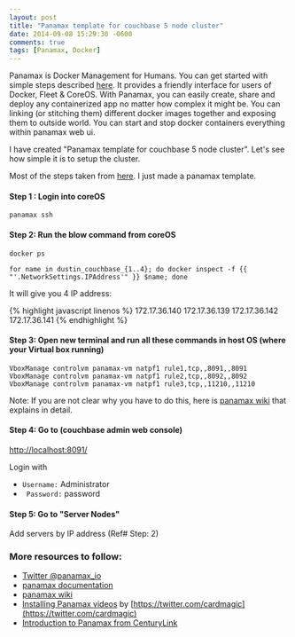 ```yaml
---
layout: post
title: "Panamax template for couchbase 5 node cluster"
date: 2014-09-08 15:29:30 -0600
comments: true
tags: [Panamax, Docker]
---
```


Panamax is Docker Management for Humans. You can get started with simple steps described [here](http://panamax.io/get-panamax/). It provides a friendly interface for users of Docker, Fleet & CoreOS. With Panamax, you can easily create, share and deploy any containerized app no matter how complex it might be. You can linking (or stitching them) different docker images together and exposing them to outside world. You can start and stop docker containers everything within panamax web ui. 

I have created "Panamax template for couchbase 5 node cluster". Let's see how simple it is to setup the cluster.

<!-- more -->

Most of the steps taken from [here](http://blog.abhinav.ca/blog/2014/07/31/kickstart-a-couchbase-cluster-with-docker). I just made a panamax template.

#### Step 1 : Login into coreOS

``` panamax ssh ```

#### Step 2: Run the blow command from coreOS
  ``` docker ps ```

  ``` for name in dustin_couchbase_{1..4}; do docker inspect -f {{ "'.NetworkSettings.IPAddress'" }} $name; done ```

  It will give you 4 IP address:
  
{% highlight javascript linenos %}
  172.17.36.140
  172.17.36.139
  172.17.36.142
  172.17.36.141
{% endhighlight %}

#### Step 3: Open new terminal and run all these commands in host OS (where your Virtual box running)


  ``` VboxManage controlvm panamax-vm natpf1 rule1,tcp,,8091,,8091 ```
  ``` VboxManage controlvm panamax-vm natpf1 rule2,tcp,,8092,,8092 ``` 
  ``` VboxManage controlvm panamax-vm natpf1 rule3,tcp,,11210,,11210 ``` 

  Note: If you are not clear why you have to do this, here is [panamax wiki](https://github.com/CenturyLinkLabs/panamax-ui/wiki/How-To%3A-Port-Forwarding-on-VirtualBox) that explains in detail.

#### Step 4: Go to (couchbase admin web console)
  [http://localhost:8091/](http://localhost:8091/)

 Login with <br/>
  - ```Username:``` Administrator <br/>
  - ``` Password:``` password

#### Step 5: Go to "Server Nodes"
  Add servers by IP address (Ref# Step: 2)

### More resources to follow:
- [Twitter @panamax_io](https://twitter.com/panamax_io)
- [panamax documentation](http://panamax.io/documentation/)
- [panamax wiki](https://github.com/CenturyLinkLabs/panamax-ui/wiki)
- [Installing Panamax videos](https://www.youtube.com/watch?v=15IKkYCfymk) by [https://twitter.com/cardmagic](https://twitter.com/cardmagic)
- [Introduction to Panamax from CenturyLink](http://www.slideshare.net/cardmagic/introduction-to-panamax-from-century-link)


